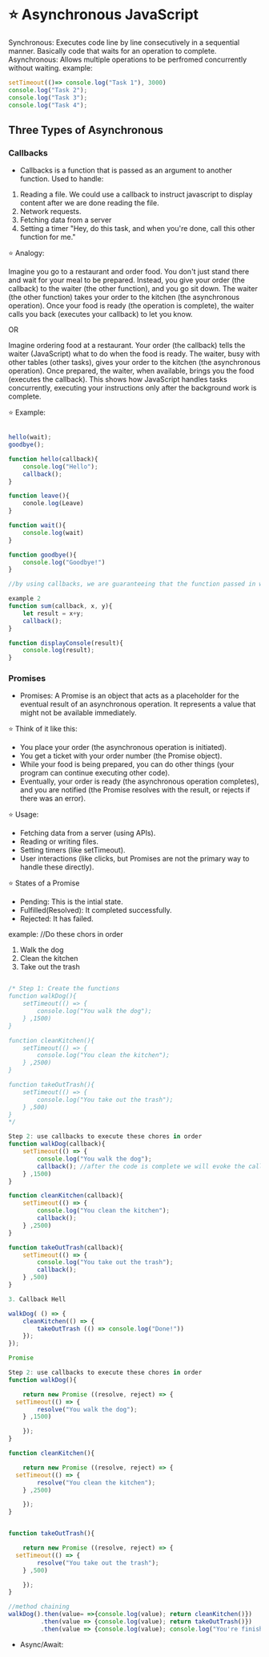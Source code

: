 # ⭐ Asynchronous JavaScript

Synchronous: Executes code line by line consecutively in a sequential manner. Basically code that waits for an operation to complete. 
Asynchronous: Allows multiple operations to be perfromed concurrently without waiting.
example:
```javascript 
setTimeout(()=> console.log("Task 1"), 3000) 
console.log("Task 2");
console.log("Task 3");
console.log("Task 4");
```
## Three Types of Asynchronous 

### Callbacks
- Callbacks is a function that is passed as an argument to another function. 
Used to handle:
1. Reading a file.
We could use a callback to instruct javascript to display content after we are done reading the file. 
2. Network requests.
4. Fetching data from a server
5. Setting a timer
 "Hey, do this task, and when you're done, call this other function for me."

 ⭐ Analogy:

 Imagine you go to a restaurant and order food. You don't just stand there and wait for your meal to be prepared. Instead, you give your order (the callback) to the waiter (the other function), and you go sit down. The waiter (the other function) takes your order to the kitchen (the asynchronous operation). Once your food is ready (the operation is complete), the waiter calls you back (executes your callback) to let you know.

 OR 

 Imagine ordering food at a restaurant. Your order (the callback) tells the waiter (JavaScript) what to do when the food is ready. The waiter, busy with other tables (other tasks), gives your order to the kitchen (the asynchronous operation). Once prepared, the waiter, when available, brings you the food (executes the callback). This shows how JavaScript handles tasks concurrently, executing your instructions only after the background work is complete.


⭐ Example:
```javascript

hello(wait);
goodbye();

function hello(callback){
    console.log("Hello");
    callback();
}

function leave(){
    conole.log(Leave)
}

function wait(){
    console.log(wait)
}

function goodbye(){
    console.log("Goodbye!")
}

//by using callbacks, we are guaranteeing that the function passed in will execute next.

example 2 
function sum(callback, x, y){
    let result = x+y;
    callback();
}

function displayConsole(result){
    console.log(result);
}
```

### Promises
- Promises: A Promise is an object that acts as a placeholder for the eventual result of an asynchronous operation. It represents a value that might not be available immediately.

⭐ Think of it like this: 
- You place your order (the asynchronous operation is initiated).
- You get a ticket with your order number (the Promise object).
- While your food is being prepared, you can do other things (your program can continue executing other code).
- Eventually, your order is ready (the asynchronous operation completes), and you are notified (the Promise resolves with the result, or rejects if there was an error).

⭐ Usage: 

- Fetching data from a server (using APIs).
- Reading or writing files.
- Setting timers (like setTimeout).
- User interactions (like clicks, but Promises are not the primary way to handle these directly).

⭐ States of a Promise
- Pending: This is the intial state. 
- Fulfilled(Resolved): It completed successfully.
- Rejected: It has failed.

example:
//Do these chors in order 
1. Walk the dog 
2. Clean the kitchen
3. Take out the trash

```javascript

/* Step 1: Create the functions
function walkDog(){
    setTimeout(() => {
        console.log("You walk the dog");
    } ,1500)
}

function cleanKitchen(){
    setTimeout(() => {
        console.log("You clean the kitchen");
    } ,2500)
}

function takeOutTrash(){
    setTimeout(() => {
        console.log("You take out the trash");
    } ,500)
}
*/

Step 2: use callbacks to execute these chores in order
function walkDog(callback){
    setTimeout(() => {
        console.log("You walk the dog");
        callback(); //after the code is complete we will evoke the callback
    } ,1500)
}

function cleanKitchen(callback){
    setTimeout(() => {
        console.log("You clean the kitchen");
        callback();
    } ,2500)
}

function takeOutTrash(callback){
    setTimeout(() => {
        console.log("You take out the trash");
        callback();
    } ,500)
}

3. Callback Hell 

walkDog( () => {
    cleanKitchen(() => {
        takeOutTrash (() => console.log("Done!"))
    });
});

Promise 

Step 2: use callbacks to execute these chores in order
function walkDog(){

    return new Promise ((resolve, reject) => {
  setTimeout(() => {
        resolve("You walk the dog");
    } ,1500)

    });
}

function cleanKitchen(){

    return new Promise ((resolve, reject) => {
  setTimeout(() => {
        resolve("You clean the kitchen");
    } ,2500)

    });
}


function takeOutTrash(){

    return new Promise ((resolve, reject) => {
  setTimeout(() => {
        resolve("You take out the trash");
    } ,500)

    });
}

//method chaining 
walkDog().then(value= =>{console.log(value); return cleanKitchen()})
         .then(value => {console.log(value); return takeOutTrash()})
         .then(value => {console.log(value); console.log("You're finished")});

```

- Async/Await: